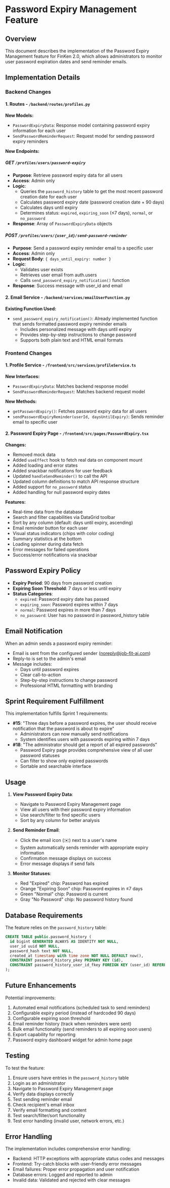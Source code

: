 # Password Expiry Management Feature

## Overview
This document describes the implementation of the Password Expiry Management feature for FinKen 2.0, which allows administrators to monitor user password expiration dates and send reminder emails.

## Implementation Details

### Backend Changes

#### 1. Routes - `/backend/routes/profiles.py`

**New Models:**
- `PasswordExpiryData`: Response model containing password expiry information for each user
- `SendPasswordReminderRequest`: Request model for sending password expiry reminders

**New Endpoints:**

##### GET `/profiles/users/password-expiry`
- **Purpose**: Retrieve password expiry data for all users
- **Access**: Admin only
- **Logic**:
  - Queries the `password_history` table to get the most recent password creation date for each user
  - Calculates password expiry date (password creation date + 90 days)
  - Calculates days until expiry
  - Determines status: `expired`, `expiring_soon` (≤7 days), `normal`, or `no_password`
- **Response**: Array of `PasswordExpiryData` objects

##### POST `/profiles/users/{user_id}/send-password-reminder`
- **Purpose**: Send a password expiry reminder email to a specific user
- **Access**: Admin only
- **Request Body**: `{ days_until_expiry: number }`
- **Logic**:
  - Validates user exists
  - Retrieves user email from auth.users
  - Calls `send_password_expiry_notification()` function
- **Response**: Success message with user_id and email

#### 2. Email Service - `/backend/services/emailUserFunction.py`

**Existing Function Used:**
- `send_password_expiry_notification()`: Already implemented function that sends formatted password expiry reminder emails
  - Includes personalized message with days until expiry
  - Provides step-by-step instructions to change password
  - Supports both plain text and HTML email formats

### Frontend Changes

#### 1. Profile Service - `/frontend/src/services/profileService.ts`

**New Interfaces:**
- `PasswordExpiryData`: Matches backend response model
- `SendPasswordReminderRequest`: Matches backend request model

**New Methods:**
- `getPasswordExpiry()`: Fetches password expiry data for all users
- `sendPasswordExpiryReminder(userId, daysUntilExpiry)`: Sends reminder email to specific user

#### 2. Password Expiry Page - `/frontend/src/pages/PasswordExpiry.tsx`

**Changes:**
- Removed mock data
- Added `useEffect` hook to fetch real data on component mount
- Added loading and error states
- Added snackbar notifications for user feedback
- Updated `handleSendReminder()` to call the API
- Updated column definitions to match API response structure
- Added support for `no_password` status
- Added handling for null password expiry dates

**Features:**
- Real-time data from the database
- Search and filter capabilities via DataGrid toolbar
- Sort by any column (default: days until expiry, ascending)
- Email reminder button for each user
- Visual status indicators (chips with color coding)
- Summary statistics at the bottom
- Loading spinner during data fetch
- Error messages for failed operations
- Success/error notifications via snackbar

## Password Expiry Policy

- **Expiry Period**: 90 days from password creation
- **Expiring Soon Threshold**: 7 days or less until expiry
- **Status Categories**:
  - `expired`: Password expiry date has passed
  - `expiring_soon`: Password expires within 7 days
  - `normal`: Password expires in more than 7 days
  - `no_password`: User has no password in password_history table

## Email Notification

When an admin sends a password expiry reminder:
- Email is sent from the configured sender (noreply@job-fit-ai.com)
- Reply-to is set to the admin's email
- Message includes:
  - Days until password expires
  - Clear call-to-action
  - Step-by-step instructions to change password
  - Professional HTML formatting with branding

## Sprint Requirement Fulfillment

This implementation fulfills Sprint 1 requirements:
- **#15**: "Three days before a password expires, the user should receive notification that the password is about to expire"
  - Administrators can now manually send notifications
  - System identifies users with passwords expiring within 7 days
- **#18**: "The administrator should get a report of all expired passwords"
  - Password Expiry page provides comprehensive view of all user password statuses
  - Can filter to show only expired passwords
  - Sortable and searchable interface

## Usage

1. **View Password Expiry Data**:
   - Navigate to Password Expiry Management page
   - View all users with their password expiry information
   - Use search/filter to find specific users
   - Sort by any column for better analysis

2. **Send Reminder Email**:
   - Click the email icon (✉️) next to a user's name
   - System automatically sends reminder with appropriate expiry information
   - Confirmation message displays on success
   - Error message displays if send fails

3. **Monitor Statuses**:
   - Red "Expired" chip: Password has expired
   - Orange "Expiring Soon" chip: Password expires in ≤7 days
   - Green "Normal" chip: Password is current
   - Gray "No Password" chip: No password history found

## Database Requirements

The feature relies on the `password_history` table:
```sql
CREATE TABLE public.password_history (
  id bigint GENERATED ALWAYS AS IDENTITY NOT NULL,
  user_id uuid NOT NULL,
  password_hash text NOT NULL,
  created_at timestamp with time zone NOT NULL DEFAULT now(),
  CONSTRAINT password_history_pkey PRIMARY KEY (id),
  CONSTRAINT password_history_user_id_fkey FOREIGN KEY (user_id) REFERENCES auth.users(id)
);
```

## Future Enhancements

Potential improvements:
1. Automated email notifications (scheduled task to send reminders)
2. Configurable expiry period (instead of hardcoded 90 days)
3. Configurable expiring soon threshold
4. Email reminder history (track when reminders were sent)
5. Bulk email functionality (send reminders to all expiring soon users)
6. Export capability for reporting
7. Password expiry dashboard widget for admin home page

## Testing

To test the feature:
1. Ensure users have entries in the `password_history` table
2. Login as an administrator
3. Navigate to Password Expiry Management page
4. Verify data displays correctly
5. Test sending reminder email
6. Check recipient's email inbox
7. Verify email formatting and content
8. Test search/filter/sort functionality
9. Test error handling (invalid user, network errors, etc.)

## Error Handling

The implementation includes comprehensive error handling:
- Backend: HTTP exceptions with appropriate status codes and messages
- Frontend: Try-catch blocks with user-friendly error messages
- Email failures: Proper error propagation and user notification
- Database errors: Logged and reported to admin
- Invalid data: Validated and rejected with clear messages
